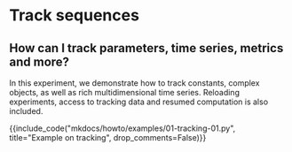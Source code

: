 # Track sequences

## How can I track parameters, time series, metrics and more?

In this experiment, we demonstrate how to track constants, complex objects, as well as rich multidimensional time series.
Reloading experiments, access to tracking data and resumed computation is also included.

{{include_code("mkdocs/howto/examples/01-tracking-01.py", title="Example on tracking", drop_comments=False)}}
